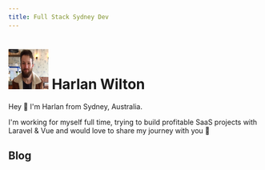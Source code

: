 ```yaml
---
title: Full Stack Sydney Dev
---
```


<h1><img src="./resources/me.png" width="80" height="80" loading="lazy" alt="Harlan Wilton" style="margin-top: 0 !important; margin-bottom: 0 !important;" class="inline rounded-full object-center h-20 w-20 object-cover"> Harlan Wilton</h1>
<p class="text-gray-600">Hey 👋 I'm Harlan from Sydney, Australia.</p>
<p class="text-gray-600">I'm working for myself full time, trying to build profitable SaaS projects with Laravel & Vue and would love to share my journey with you 🙂</p>

## Blog

<CardPost :post-index="0"/>
